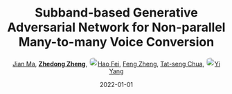---
title: "Subband-based Generative Adversarial Network for Non-parallel Many-to-many Voice Conversion"
collection: publications
permalink: /publication/Subband-2022
date: 2022-01-01
doi: 
keywords: 
venue: 'arXiv:2207.06057'
author: '<a href="https://zdzheng.xyz/authors/Jian-Ma" class="author">Jian Ma</a>, <strong><a href="https://zdzheng.xyz/authors/Zhedong-Zheng" class="author">Zhedong Zheng</a></strong>, <a href="https://zdzheng.xyz/authors/Hao-Fei" class="author"> <img src="https://zdzheng.xyz/files/hao-fei.jpeg" alt="Hao-Fei" style="border-radius: 50%; height:20px; width:20px">Hao Fei</a>, <a href="https://zdzheng.xyz/authors/Feng-Zheng" class="author">Feng Zheng</a>, <a href="https://zdzheng.xyz/authors/Tat-seng-Chua" class="author">Tat-seng Chua</a>, <a href="https://zdzheng.xyz/authors/Yi-Yang" class="author"> <img src="https://zdzheng.xyz/files/yi-yang.jpeg" alt="Yi-Yang" style="border-radius: 50%; height:20px; width:20px">Yi Yang</a>'
sqlauthor: '{"@type": "Person","name": "Jian Ma"}, {"@type": "Person","name": Zhedong Zheng"}, {"@type": "Person","name": Hao Fei"}, {"@type": "Person","name": Feng Zheng"}, {"@type": "Person","name": Tat seng Chua"}, {"@type": "Person","name": Yi Yang"}'
citation: ' Jian Ma,  Zhedong Zheng,  Hao Fei,  Feng Zheng,  Tat-seng Chua,  Yi Yang, &quot;Subband-based Generative Adversarial Network for Non-parallel Many-to-many Voice Conversion.&quot; arXiv:2207.06057, 2022.'
pub_year: '2022'
bib: >
    @inproceedings{ma2022subband,<br>author = "Ma, Jian and Zheng, Zhedong and Fei, Hao and Zheng, Feng and Chua, Tat-seng and Yang, Yi",<br>title = "Subband-based Generative Adversarial Network for Non-parallel Many-to-many Voice Conversion",<br>booktitle = "arXiv:2207.06057",<br>year = "2022"
    }

---